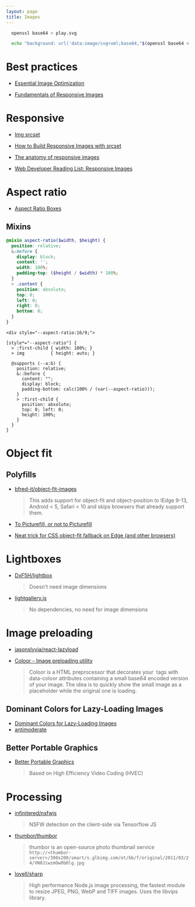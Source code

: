 ```yaml
---
layout: page
title: Images
---
```


```bash
  openssl base64 < play.svg
```

```bash
  echo "background: url('data:image/svg+xml;base64,"$(openssl base64 < path/to/file.svg)"');"
```

# Best practices

- [Essential Image Optimization](https://images.guide/)

- [Fundamentals of Responsive Images](https://www.lullabot.com/articles/fundamentals-of-responsive-images)

# Responsive

- [Img srcset](https://css-tricks.com/responsive-images-youre-just-changing-resolutions-use-srcset/)

- [How to Build Responsive Images with srcset](https://www.sitepoint.com/how-to-build-responsive-images-with-srcset/)

- [The anatomy of responsive images](https://jakearchibald.com/2015/anatomy-of-responsive-images/)

- [Web Developer Reading List: Responsive Images](http://thenewcode.com/1177/Web-Developer-Reading-List-Responsive-Images)

# Aspect ratio

- [Aspect Ratio Boxes](https://css-tricks.com/aspect-ratio-boxes/)

## Mixins

```scss
@mixin aspect-ratio($width, $height) {
  position: relative;
  &:before {
    display: block;
    content: '';
    width: 100%;
    padding-top: ($height / $width) * 100%;
  }
  > .content {
    position: absolute;
    top: 0;
    left: 0;
    right: 0;
    bottom: 0;
  }
}
```

```
<div style="--aspect-ratio:16/9;">

[style*="--aspect-ratio"] {
  > :first-child { width: 100%; }
  > img          { height: auto; }

  @supports (--a:b) {
    position: relative;
    &::before {
      content: "";
      display: block;
      padding-bottom: calc(100% / (var(--aspect-ratio)));
    }
    > :first-child {
      position: absolute;
      top: 0; left: 0;
      height: 100%;
    }
  }
}
```

# Object fit

## Polyfills

- [bfred-it/object-fit-images](https://github.com/bfred-it/object-fit-images)

  > This adds support for object-fit and object-position to IEdge 9-13, Android < 5, Safari < 10 and skips browsers that already support them.

- [To Picturefill, or not to Picturefill](https://www.filamentgroup.com/lab/to-picturefill.html)

- [Neat trick for CSS object-fit fallback on Edge (and other browsers)](https://medium.com/@primozcigler/neat-trick-for-css-object-fit-fallback-on-edge-and-other-browsers-afbc53bbb2c3#.68cdxqj0j)

# Lightboxes

- [DxF5H/lightbox](https://github.com/DxF5H/lightbox)

  > Doesn't need image dimensions

- [lightgallery.js](https://github.com/sachinchoolur/lightgallery.js)
  > No dependencies, no need for image dimensions

# Image preloading

- [jasonslyvia/react-lazyload](https://github.com/jasonslyvia/react-lazyload)

- [Coloor - Image preloading utility](https://github.com/krasimir/coloor)
  > Coloor is a HTML preprocessor that decorates your <img> tags with data-coloor attributes containing a small base64 encoded version of your image. The idea is to quickly show the small image as a placeholder while the original one is loading.

## Dominant Colors for Lazy-Loading Images

- [Dominant Colors for Lazy-Loading Images](https://manu.ninja/dominant-colors-for-lazy-loading-images)
- [antimoderate](https://github.com/whackashoe/antimoderate)

## Better Portable Graphics

- [Better Portable Graphics](https://en.wikipedia.org/wiki/Better_Portable_Graphics)
  > Based on High Efficiency Video Coding (HVEC)

# Processing

- [infinitered/nsfwjs](https://github.com/infinitered/nsfwjs)

  > NSFW detection on the client-side via Tensorflow JS

- [thumbor/thumbor](https://github.com/thumbor/thumbor)

  > thumbor is an open-source photo thumbnail service
  > `http://<thumbor-server>/300x200/smart/s.glbimg.com/et/bb/f/original/2011/03/24/VN0JiwzmOw0b0lg.jpg`

- [lovell/sharp](https://github.com/lovell/sharp)

  > High performance Node.js image processing, the fastest module to resize JPEG, PNG, WebP and TIFF images. Uses the libvips library.
